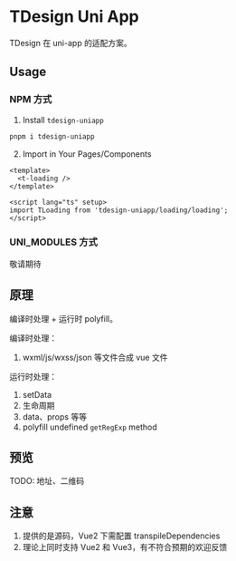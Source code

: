 # TDesign Uni App

TDesign 在 uni-app 的适配方案。

## Usage

### NPM 方式

1. Install `tdesign-uniapp`

```bash
pnpm i tdesign-uniapp
```

2. Import in Your Pages/Components

```vue
<template>
  <t-loading />
</template>

<script lang="ts" setup>
import TLoading from 'tdesign-uniapp/loading/loading';
</script>
```

### UNI_MODULES 方式

敬请期待

## 原理

编译时处理 + 运行时 polyfill。

编译时处理：

1. wxml/js/wxss/json 等文件合成 vue 文件

运行时处理：

1. setData
2. 生命周期
3. data、props 等等
4. polyfill undefined `getRegExp` method

## 预览

TODO: 地址、二维码

## 注意

1. 提供的是源码，Vue2 下需配置 transpileDependencies
2. 理论上同时支持 Vue2 和 Vue3，有不符合预期的欢迎反馈

